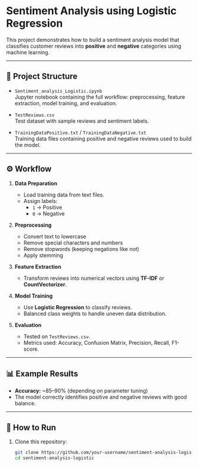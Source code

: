 # Sentiment Analysis using Logistic Regression

This project demonstrates how to build a sentiment analysis model that classifies customer reviews into **positive** and **negative** categories using machine learning.

---

## 📂 Project Structure

- `Sentiment_analysis_Logistic.ipynb`  
  Jupyter notebook containing the full workflow: preprocessing, feature extraction, model training, and evaluation.

- `TestReviews.csv`  
  Test dataset with sample reviews and sentiment labels.

- `TrainingDataPositive.txt` / `TrainingDataNegative.txt`  
  Training data files containing positive and negative reviews used to build the model.

---

## ⚙️ Workflow

1. **Data Preparation**
   - Load training data from text files.
   - Assign labels:  
     - `1` → Positive  
     - `0` → Negative  

2. **Preprocessing**
   - Convert text to lowercase  
   - Remove special characters and numbers  
   - Remove stopwords (keeping negations like *not*)  
   - Apply stemming  

3. **Feature Extraction**
   - Transform reviews into numerical vectors using **TF-IDF** or **CountVectorizer**.  

4. **Model Training**
   - Use **Logistic Regression** to classify reviews.  
   - Balanced class weights to handle uneven data distribution.  

5. **Evaluation**
   - Tested on `TestReviews.csv`.  
   - Metrics used: Accuracy, Confusion Matrix, Precision, Recall, F1-score.  

---

## 📊 Example Results

- **Accuracy:** ~85–90% (depending on parameter tuning)  
- The model correctly identifies positive and negative reviews with good balance.  

---

## 🚀 How to Run

1. Clone this repository:
   ```bash
   git clone https://github.com/your-username/sentiment-analysis-logistic.git
   cd sentiment-analysis-logistic

